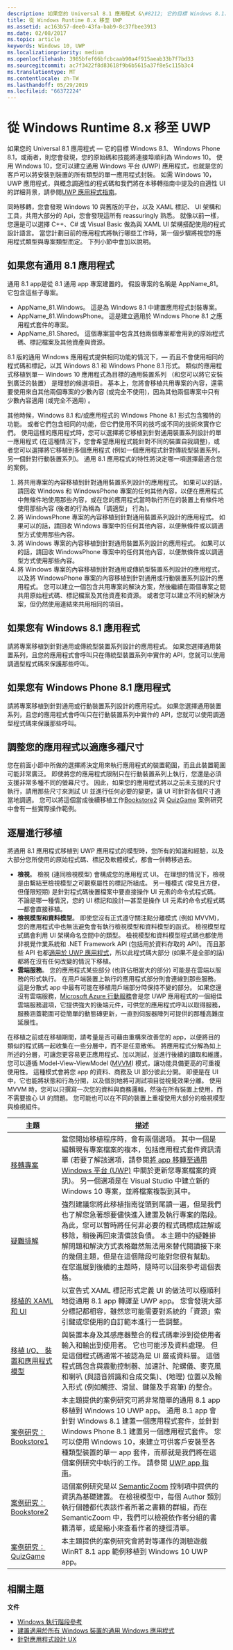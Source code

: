 ```yaml
---
description: 如果您的 Universal 8.1 應用程式 &\#8212; 它的目標 Windows 8.1、 Windows Phone 8.1，或兩者 （& s)\#8212; 然後您會發現，您的原始碼和技能將連接埠順利為 Windows 10。
title: 從 Windows Runtime 8.x 移至 UWP
ms.assetid: ac163b57-dee0-43fa-bab9-8c37fbee3913
ms.date: 02/08/2017
ms.topic: article
keywords: Windows 10, UWP
ms.localizationpriority: medium
ms.openlocfilehash: 3985bfef66bfcbcaab90a4f915aeab33b7f7bd33
ms.sourcegitcommit: ac7f3422f8d83618f9b6b5615a37f8e5c115b3c4
ms.translationtype: MT
ms.contentlocale: zh-TW
ms.lasthandoff: 05/29/2019
ms.locfileid: "66372224"
---
```

# <a name="move-from-windows-runtime-8x-to-uwp"></a>從 Windows Runtime 8.x 移至 UWP


如果您的 Universal 8.1 應用程式 — 它的目標 Windows 8.1、 Windows Phone 8.1，或兩者，則您會發現，您的原始碼和技能將連接埠順利為 Windows 10。 使用 Windows 10，您可以建立通用 Windows 平台 (UWP) 應用程式，也就是您的客戶可以將安裝到裝置的所有類型的單一應用程式封裝。 如需 Windows 10，UWP 應用程式，與概念調適性的程式碼和我們將在本移轉指南中提及的自適性 UI 的詳細背景，請參閱[UWP 應用程式指南](https://docs.microsoft.com/windows/uwp/get-started/universal-application-platform-guide)。

同時移轉，您會發現 Windows 10 與舊版的平台，以及 XAML 標記、 UI 架構和工具，共用大部分的 Api，您會發現這所有 reassuringly 熟悉。 就像以前一樣，您還是可以選擇 C++、C# 或 Visual Basic 做為與 XAML UI 架構搭配使用的程式設計語言。 當您計劃目前的應用程式將執行哪些工作時，第一個步驟將視您的應用程式類型與專案類型而定。 下列小節中會加以說明。

## <a name="if-you-have-a-universal-81-app"></a>如果您有通用 8.1 應用程式

通用 8.1 app是從 8.1 通用 app 專案建置的。 假設專案的名稱是 AppName\_81。 它包含這些子專案。

-   AppName\_81.Windows。 這是為 Windows 8.1 中建置應用程式封裝專案。
-   AppName\_81.WindowsPhone。 這是建立適用於 Windows Phone 8.1 之應用程式套件的專案。
-   AppName\_81.Shared。 這個專案當中包含其他兩個專案都會用到的原始程式碼、標記檔案及其他資產與資源。

8.1 版的通用 Windows 應用程式提供相同功能的情況下，— 而且不會使用相同的程式碼和標記，以其 Windows 8.1 和 Windows Phone 8.1 形式。 類似的應用程式移植到單一 Windows 10 應用程式為目標的通用裝置系列 （和您可以將它安裝到廣泛的裝置） 是理想的候選項目。 基本上，您將會移植共用專案的內容，還需要使用來自其他兩個專案的少數內容 (或完全不使用)，因為其他兩個專案中只有少數內容適用 (或完全不適用) 。

其他時候，Windows 8.1 和/或應用程式的 Windows Phone 8.1 形式包含獨特的功能。 或者它們包含相同的功能，但它們使用不同的技巧或不同的技術來實作它們。 使用這樣的應用程式時，您可以選擇將它移植到針對通用裝置系列設計的單一應用程式 (在這種情況下，您會希望應用程式能針對不同的裝置自我調整)，或者您可以選擇將它移植到多個應用程式 (例如一個應用程式針對傳統型裝置系列，另一個針對行動裝置系列)。 通用 8.1 應用程式的特性將決定哪一項選擇最適合您的案例。

1.  將共用專案的內容移植到針對通用裝置系列設計的應用程式。 如果可以的話，請回收 Windows 和 WindowsPhone 專案的任何其他內容，以便在應用程式中無條件地使用那些內容，或在您的應用程式當時執行所在的裝置上有條件地使用那些內容 (後者的行為稱為「調適型」  行為)。
2.  將 WindowsPhone 專案的內容移植到針對通用裝置系列設計的應用程式。 如果可以的話，請回收 Windows 專案中的任何其他內容，以便無條件或以調適型方式使用那些內容。
3.  將 Windows 專案的內容移植到針對通用裝置系列設計的應用程式。 如果可以的話，請回收 WindowsPhone 專案中的任何其他內容，以便無條件或以調適型方式使用那些內容。
4.  將 Windows 專案的內容移植到針對通用或傳統型裝置系列設計的應用程式，以及將 WindowsPhone 專案的內容移植到針對通用或行動裝置系列設計的應用程式。 您可以建立一個包含共用專案的解決方案，然後繼續在兩個專案之間共用原始程式碼、標記檔案及其他資產和資源。 或者您可以建立不同的解決方案，但仍然使用連結來共用相同的項目。

## <a name="if-you-have-a-windows-81-app"></a>如果您有 Windows 8.1 應用程式

請將專案移植到針對通用或傳統型裝置系列設計的應用程式。 如果您選擇通用裝置系列，且您的應用程式會呼叫只在傳統型裝置系列中實作的 API，您就可以使用調適型程式碼來保護那些呼叫。

## <a name="if-you-have-a-windows-phone-81-app"></a>如果您有 Windows Phone 8.1 應用程式

請將專案移植到針對通用或行動裝置系列設計的應用程式。 如果您選擇通用裝置系列，且您的應用程式會呼叫只在行動裝置系列中實作的 API，您就可以使用調適型程式碼來保護那些呼叫。

## <a name="adapting-your-app-to-multiple-form-factors"></a>調整您的應用程式以適應多種尺寸

您在前面小節中所做的選擇將決定用來執行應用程式的裝置範圍，而且此裝置範圍可能非常廣泛。 即使將您的應用程式限制只在行動裝置系列上執行，您還是必須支援非常多種不同的螢幕尺寸。 因此，如果您的應用程式將以之前未支援的尺寸執行，請用那些尺寸來測試 UI 並進行任何必要的變更，讓 UI 可針對各個尺寸適當地調適。 您可以將這個當成後續移植工作[Bookstore2](w8x-to-uwp-case-study-bookstore2.md) 與 [QuizGame](w8x-to-uwp-case-study-quizgame.md) 案例研究中會有一些實際操作範例。

## <a name="approaching-porting-layer-by-layer"></a>逐層進行移植

將通用 8.1 應用程式移植到 UWP 應用程式的模型時，您所有的知識和經驗，以及大部分您所使用的原始程式碼、標記及軟體模式，都會一併轉移過去。

-   **檢視**。 檢視 (連同檢視模型) 會構成您的應用程式 UI。 在理想的情況下，檢視是由繫結至檢視模型之可觀察屬性的標記所組成。 另一種模式 (常見且方便，但僅限短期) 是針對程式碼後置檔案中要直接操作 UI 元素的命令式程式碼。 不論是哪一種情況，您的 UI 標記和設計—甚至是操作 UI 元素的命令式程式碼—都會直接移植。
-   **檢視模型和資料模型**。 即使您沒有正式遵守關注點分離模式 (例如 MVVM)，您的應用程式中也無法避免會有執行檢視模型和資料模型的函式。 檢視模型程式碼會利用 UI 架構命名空間中的類型。 檢視模型和資料模型程式碼也都使用非視覺作業系統和 .NET Framework API (包括用於資料存取的 API)。 而且那些 API 也都[適用於 UWP 應用程式](https://docs.microsoft.com/previous-versions/windows/br211369(v=win.10))，所以此程式碼大部分 (如果不是全部的話) 都將在沒有任何改變的情況下移植。
-   **雲端服務**。 您的應用程式某些部分 (也許佔相當大的部分) 可能是在雲端以服務的形式執行。 在用戶端裝置上執行的應用程式部分則會連線到那些服務。 這是分散式 app 中最有可能在移植用戶端部分時保持不變的部分。 如果您還沒有雲端服務，[Microsoft Azure 行動服務](https://azure.microsoft.com/services/mobile-services/)會是您 UWP 應用程式的一個絕佳雲端服務選項，它提供強大的後端元件，可供您的應用程式呼叫以取得服務，服務涵蓋範圍可從簡單的動態磚更新，一直到伺服器陣列可提供的那種高難度延展性。

在移植之前或在移植期間，請考量是否可藉由重構來改善您的 app，以便將目的類似的程式碼一起收集在一些分層中，而不是任意散佈。 將應用程式分解為如上所述的分層，可讓您更容易更正應用程式、加以測試，並進行後續的讀取和維護。 您可以遵循 Model-View-ViewModel ([MVVM](https://msdn.microsoft.com/magazine/dd419663.aspx)) 模式，讓功能具備更高的可重複使用性。 這種模式會將您 app 的資料、商務及 UI 部分彼此分開。 即便是在 UI 中，它也能將狀態和行為分開，以及個別地將可測試項目從視覺效果分離。 使用 MVVM 時，您可以只撰寫一次您的資料與商務邏輯，然後在所有裝置上使用，而不需要擔心 UI 的問題。 您可能也可以在不同的裝置上重複使用大部分的檢視模型與檢視組件。

| 主題 | 描述 |
|-------|-------------|
| [移轉專案](w8x-to-uwp-porting-to-a-uwp-project.md) | 當您開始移植程序時，會有兩個選項。 其中一個是編輯現有專案檔案的複本，包括應用程式套件資訊清單 (若要了解該選項，請參閱[將 app 移轉至通用 Windows 平台 (UWP)](https://docs.microsoft.com/visualstudio/misc/migrate-apps-to-the-universal-windows-platform-uwp?view=vs-2015) 中關於更新您專案檔案的資訊)。 另一個選項是在 Visual Studio 中建立新的 Windows 10 專案，並將檔案複製到其中。 |
| [疑難排解](w8x-to-uwp-troubleshooting.md) | 強烈建議您將此移植指南從頭到尾讀一遍，但是我們也了解您急著想要儘快進入建置及執行專案的階段。 為此，您可以暫時將任何非必要的程式碼標成註解或移除，稍後再回來清償該負債。 本主題中的疑難排解問題和解決方式表格雖然無法用來替代閱讀接下來的幾個主題，但是在這個階段可能對您很有幫助。 在您進展到後續的主題時，隨時可以回來參考這個表格。 |
| [移植的 XAML 和 UI](w8x-to-uwp-porting-xaml-and-ui.md) | 以宣告式 XAML 標記形式定義 UI 的做法可以極順利地從通用 8.1 app 轉譯至 UWP app。 您會發現大部分標記都相容，雖然您可能需要對系統的「資源」索引鍵或您使用的自訂範本進行一些調整。 |
| [移植 I/O、 裝置和應用程式模型](w8x-to-uwp-input-and-sensors.md) | 與裝置本身及其感應器整合的程式碼牽涉到從使用者輸入和輸出到使用者。 它也可能涉及資料處理。 但是這個程式碼通常不被認為是 UI 層或資料層。 這個程式碼包含與震動控制器、加速計、陀螺儀、麥克風和喇叭 (與語音辨識和合成交集)、(地理) 位置以及輸入形式 (例如觸控、滑鼠、鍵盤及手寫筆) 的整合。 |
| [案例研究：Bookstore1](w8x-to-uwp-case-study-bookstore1.md) | 本主題提供的案例研究可將非常簡單的通用 8.1 app 移植到 Windows 10 UWP app。 通用 8.1 app 會針對 Windows 8.1 建置一個應用程式套件，並針對 Windows Phone 8.1 建置另一個應用程式套件。 您可以使用 Windows 10，來建立可供客戶安裝至各種類型裝置的單一 app 套件，而那就是我們將在這個案例研究中執行的工作。 請參閱 [UWP app 指南](https://docs.microsoft.com/windows/uwp/get-started/universal-application-platform-guide)。 |
| [案例研究：Bookstore2](w8x-to-uwp-case-study-bookstore2.md) | 這個案例研究是以 [SemanticZoom](https://docs.microsoft.com/uwp/api/Windows.UI.Xaml.Controls.SemanticZoom) 控制項中提供的資訊為基礎建置。 在檢視模型中，每個 Author 類別執行個體都代表該作者所著之書籍的群組，而在 SemanticZoom 中，我們可以檢視依作者分組的書籍清單，或是縮小來查看作者的捷徑清單。 |
| [案例研究：QuizGame](w8x-to-uwp-case-study-quizgame.md) | 本主題提供的案例研究會將對等運作的測驗遊戲 WinRT 8.1 app 範例移植到 Windows 10 UWP app。 |

## <a name="related-topics"></a>相關主題

**文件**
* [Windows 執行階段參考](https://docs.microsoft.com/uwp/api/)
* [建置適用於所有 Windows 裝置的通用 Windows 應用程式](https://go.microsoft.com/fwlink/p/?LinkID=397871)
* [針對應用程式設計 UX](https://docs.microsoft.com/previous-versions/windows/hh767284(v=win.10))
